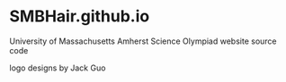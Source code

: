 # SMBHair.github.io
  University of Massachusetts Amherst Science Olympiad website source code

logo designs by Jack Guo
